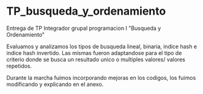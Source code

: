 # TP_busqueda_y_ordenamiento
Entrega de TP Integrador grupal programacion I "Busqueda y Ordenamiento"

Evaluamos y analizamos los tipos de busqueda lineal, binaria, indice hash e indice hash invertido. Las mismas fueron adaptandose para el tipo de criterio donde se busca un resultado unico o multiples valores/ valores repetidos.

Durante la marcha fuimos incorporando mejoras en los codigos, los fuimos modificando y explicando en el anexo. 
